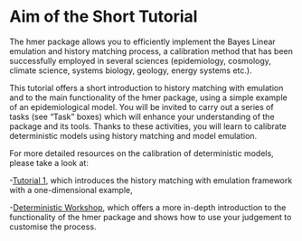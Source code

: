 # Aim of the Short Tutorial

The hmer package allows you to efficiently implement the Bayes Linear emulation and history matching process, a calibration method that has been successfully employed in several sciences (epidemiology, cosmology, climate science, systems biology, geology, energy systems etc.).

This tutorial offers a short introduction to history matching with emulation and to the main functionality of the hmer package, using a simple example of an epidemiological model. You will be invited to carry out a series of tasks (see “Task” boxes) which will enhance your understanding of the package and its tools. 
Thanks to these activities, you will learn to calibrate deterministic models using history matching and model emulation. 

For more detailed resources on the calibration of deterministic models, please take a look at:

-[Tutorial 1](https://danny-sc.github.io/Tutorial_1/), which introduces the history matching with emulation framework with a one-dimensional example,

-[Deterministic Workshop](https://danny-sc.github.io/Tutorial_1/), which offers a more in-depth introduction to the functionality of the hmer package and shows how to use your judgement to customise the process.

